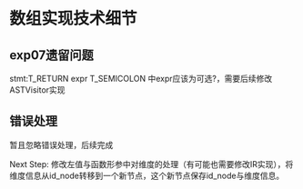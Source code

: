 # 数组实现技术细节

## exp07遗留问题
stmt:T_RETURN expr T_SEMICOLON 中expr应该为可选?，需要后续修改ASTVisitor实现

## 错误处理
暂且忽略错误处理，后续完成

Next Step: 修改左值与函数形参中对维度的处理（有可能也需要修改IR实现），将维度信息从id_node转移到一个新节点，这个新节点保存id_node与维度信息。